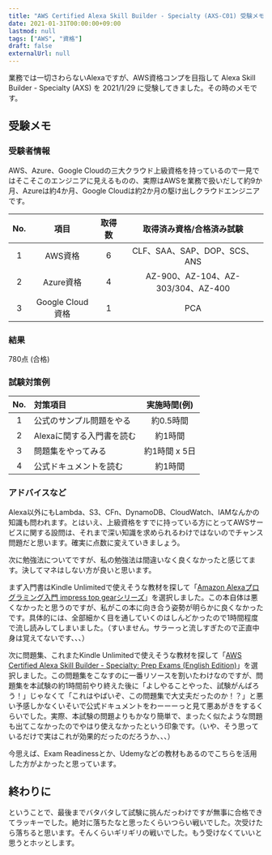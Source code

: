 ```yaml
---
title: "AWS Certified Alexa Skill Builder - Specialty (AXS-C01) 受験メモ"
date: 2021-01-31T00:00:00+09:00
lastmod: null
tags: ["AWS", "資格"]
draft: false
externalUrl: null
---
```


業務では一切さわらないAlexaですが、AWS資格コンプを目指して Alexa Skill Builder - Specialty (AXS) を 2021/1/29 に受験してきました。その時のメモです。

## 受験メモ

### 受験者情報

AWS、Azure、Google Cloudの三大クラウド上級資格を持っているので一見ではそこそこのエンジニアに見えるものの、実際はAWSを業務で扱いだして約9か月、Azureは約4か月、Google Cloudは約2か月の駆け出しクラウドエンジニアです。

|No.|項目|取得数|取得済み資格/合格済み試験|
|:---:|:---:|:---:|:---:|
|1|AWS資格|6|CLF、SAA、SAP、DOP、SCS、ANS|
|2|Azure資格|4|AZ-900、AZ-104、AZ-303/304、AZ-400|
|3|Google Cloud資格|1|PCA|

### 結果

780点 (合格)

### 試験対策例

|No.|対策項目|実施時間(例)|
|:---:|:---|:---:|
|1|公式のサンプル問題をやる|約0.5時間|
|2|Alexaに関する入門書を読む|約1時間|
|3|問題集をやってみる|約1時間 x 5日|
|4|公式ドキュメントを読む|約1時間|

### アドバイスなど

Alexa以外にもLambda、S3、CFn、DynamoDB、CloudWatch、IAMなんかの知識も問われます。とはいえ、上級資格をすでに持っている方にとってAWSサービスに関する設問は、それまで深い知識を求められるわけではないのでチャンス問題だと思います。確実に点数に変えていきましょう。

次に勉強法についてですが、私の勉強法は間違いなく良くなかったと感じてます。決してマネはしない方が良いと思います。

まず入門書はKindle Unlimitedで使えそうな教材を探して「[Amazon Alexaプログラミング入門 impress top gearシリーズ](https://www.amazon.co.jp/-/en/%E7%95%A0%E4%B8%AD-%E5%B9%B8%E5%8F%B8-ebook/dp/B07KX9X3JC/)」を選択しました。この本自体は悪くなかったと思うのですが、私がこの本に向き合う姿勢が明らかに良くなかったです。具体的には、全部細かく目を通していくのはしんどかったので1時間程度で流し読みしてしまいました。（すいません。サラーっと流しすぎたので正直中身は覚えてないです、、、）

次に問題集、これまたKindle Unlimitedで使えそうな教材を探して「[AWS Certified Alexa Skill Builder - Specialty: Prep Exams (English Edition)](https://www.amazon.co.jp/-/en/Universidade-Global-ebook/dp/B0868XV3VB/)」を選択しました。この問題集をこなすのに一番リソースを割いたわけなのですが、問題集を本試験の約1時間前やり終えた後に「よしやることやった、試験がんばろう！」じゃなくて「これはやばいぞ、この問題集で大丈夫だったのか！？」と悪い予感しかなくいそいで公式ドキュメントをわーーーっと見て悪あがきをするくらいでした。実際、本試験の問題よりもかなり簡単で、まったく似たような問題も出てこなかったのでやはり使えなかったという印象です。（いや、そう思っているだけで実はこれが効果的だったのだろうか、、、）

今思えば、Exam Readinessとか、Udemyなどの教材もあるのでこちらを活用した方がよかったと思っています。

## 終わりに

ということで、最後までバタバタして試験に挑んだっわけですが無事に合格できてラッキーでした。絶対に落ちたなと思ったくらいつらい戦いでした。次受けたら落ちると思います。そんくらいギリギリの戦いでした。もう受けなくていいと思うとホッとします。
